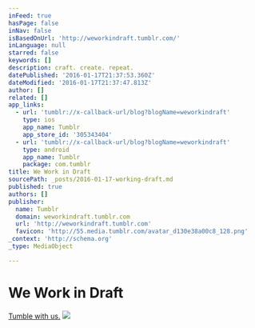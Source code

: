 ```yaml
---
inFeed: true
hasPage: false
inNav: false
isBasedOnUrl: 'http://weworkindraft.tumblr.com/'
inLanguage: null
starred: false
keywords: []
description: craft. create. repeat.
datePublished: '2016-01-17T21:37:53.360Z'
dateModified: '2016-01-17T21:37:47.813Z'
author: []
related: []
app_links:
  - url: 'tumblr://x-callback-url/blog?blogName=weworkindraft'
    type: ios
    app_name: Tumblr
    app_store_id: '305343404'
  - url: 'tumblr://x-callback-url/blog?blogName=weworkindraft'
    type: android
    app_name: Tumblr
    package: com.tumblr
title: We Work in Draft
sourcePath: _posts/2016-01-17-working-draft.md
published: true
authors: []
publisher:
  name: Tumblr
  domain: weworkindraft.tumblr.com
  url: 'http://weworkindraft.tumblr.com'
  favicon: 'http://55.media.tumblr.com/avatar_d130e38a00c8_128.png'
_context: 'http://schema.org'
_type: MediaObject

---
```

# We Work in Draft

[Tumble with us.][0]
![](https://the-grid-user-content.s3-us-west-2.amazonaws.com/9a7a3dce-e860-4f99-9e1c-8dce91954792.jpg)

[0]: http://weworkindraft.tumblr.com/